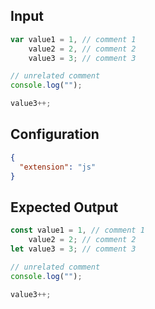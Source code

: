
## Input
```javascript input
var value1 = 1, // comment 1
    value2 = 2, // comment 2
    value3 = 3; // comment 3

// unrelated comment
console.log("");

value3++;
```

## Configuration
```json configuration
{
  "extension": "js"
}
```

## Expected Output
```javascript expected output
const value1 = 1, // comment 1
    value2 = 2; // comment 2
let value3 = 3; // comment 3

// unrelated comment
console.log("");

value3++;
```
